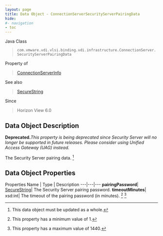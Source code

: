 ```yaml
---
layout: page
title: Data Object - ConnectionServerSecurityServerPairingData
hide:
#- navigation
- toc
---
```






Java Class
> `com.vmware.vdi.vlsi.binding.vdi.infrastructure.ConnectionServer.SecurityServerPairingData`

Property of
> [ConnectionServerInfo](vdi.infrastructure.ConnectionServer.ConnectionServerInfo.md#field_detail)

See also
> [SecureString](vdi.util.SecureString.md)

Since
> Horizon View 6.0


## Data Object Description

**Deprecated.**_This property is being deprecated since Security Server will no longer be supported in future releases. Please consider using Unified Access Gateway (UAG) instead._

The Security Server pairing data.
 [^167]



## Data Object Properties
Properties
Name |  Type |  Description
---|---|---
**pairingPassword**| [SecureString](vdi.util.SecureString.md)|  The Security Server pairing password.
**timeoutMinutes**|  xsd:int|  The timeout of the pairing password (in minutes). [^8] [^253]
 


 


[^8]: This property has a minimum value of 1.
[^167]: This data object must be updated as a whole.
[^253]: This property has a maximum value of 1440.